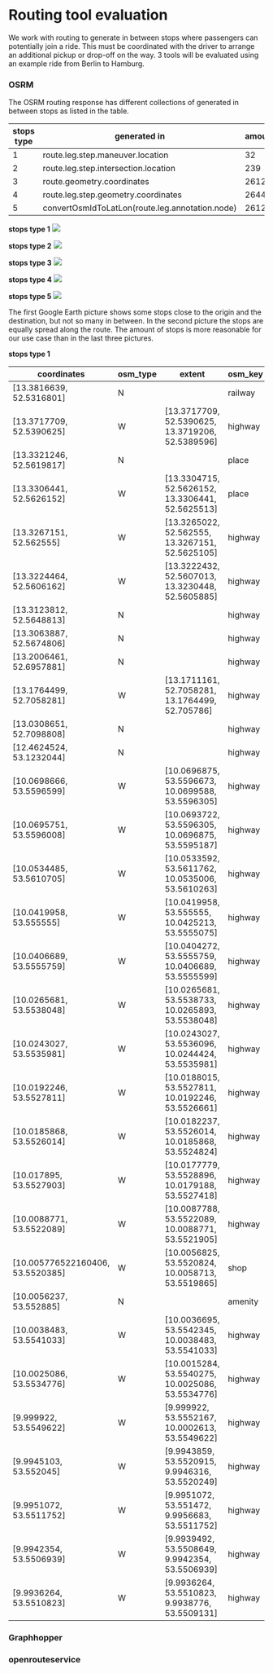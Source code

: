 # Routing tool evaluation

We work with routing to generate in between stops where passengers can potentially join a ride. This must be coordinated with the driver to arrange an additional pickup or drop-off on the way. 3 tools will be evaluated using an example ride from Berlin to Hamburg.

### OSRM

The OSRM routing response has different collections of generated in between stops as listed in the table.

| stops type | generated in                                     | amount |
|------------|--------------------------------------------------|--------|
| 1          | route.leg.step.maneuver.location                 | 32     |
| 2          | route.leg.step.intersection.location             | 239    |
| 3          | route.geometry.coordinates                       | 2612   |
| 4          | route.leg.step.geometry.coordinates              | 2644   |
| 5          | convertOsmIdToLatLon(route.leg.annotation.node)  | 2612   |

**stops type 1**
![](images/route-leg-step-maneuver-location.png "")

**stops type 2**
![](images/route-leg-step-intersection-location.png "")

**stops type 3**
![](images/route-geometry-coordinates.png "")

**stops type 4**
![](images/route-leg-step-geometry-coordinates.png "")

**stops type 5**
![](images/route-leg-annotation-node-convertOsmIdToLatLon.png "")

The first Google Earth picture shows some stops close to the origin and the destination, but not so many in between. In the second picture the stops are equally spread along the route. The amount of stops is more reasonable for our use case than in the last three pictures.

**stops type 1**

| coordinates                      | osm_type | extent                                           | osm_key | housenumber | city          | street                   | osm_value         | postcode | name                     | state       |
|----------------------------------|----------|--------------------------------------------------|---------|-------------|---------------|--------------------------|-------------------|----------|--------------------------|-------------|
| [13.3816639, 52.5316801]         | N        |                                                  | railway |             | Berlin        | Chausseestraße           | subway_entrance   | 10115    | U Naturkundemuseum       | Berlin      |
| [13.3717709, 52.5390625]         | W        | [13.3717709, 52.5390625, 13.3719206, 52.5389596] | highway |             | Berlin        |                          | secondary         | 13353    | Pankenbrücke             | Berlin      |
| [13.3321246, 52.5619817]         | N        |                                                  | place   | 1           | Berlin        | Scharnweberstraße        | house             | 13405    |                          | Berlin      |
| [13.3306441, 52.5626152]         | W        | [13.3304715, 52.5626152, 13.3306441, 52.5625513] | place   |             | Berlin        |                          | postcode          | 13405    |                          | Berlin      |
| [13.3267151, 52.562555]          | W        | [13.3265022, 52.562555, 13.3267151, 52.5625105]  | highway |             | Berlin        |                          | primary           | 13405    | Kapweg                   | Berlin      |
| [13.3224464, 52.5606162]         | W        | [13.3222432, 52.5607013, 13.3230448, 52.5605885] | highway |             | Berlin        |                          | primary           | 13405    | Kurt-Schumacher-Damm     | Berlin      |
| [13.3123812, 52.5648813]         | N        |                                                  | highway |             | Berlin        |                          | motorway_junction | 13405    | Eichborndamm             | Berlin      |
| [13.3063887, 52.5674806]         | N        |                                                  | highway |             | Berlin        |                          | motorway_junction | 13405    | Kurt-Schumacher-Platz    | Berlin      |
| [13.2006461, 52.6957881]         | N        |                                                  | highway |             | Velten        |                          | motorway_junction | 16767    | Kreuz Oranienburg        | Brandenburg |
| [13.1764499, 52.7058281]         | W        | [13.1711161, 52.7058281, 13.1764499, 52.705786]  | highway |             | Velten        |                          | motorway          | 16727    | Nördlicher Berliner Ring | Brandenburg |
| [13.0308651, 52.7098808]         | N        |                                                  | highway |             | Oberkrämer    | Westlicher Berliner Ring | motorway_junction | 16727    | Dreieck Havelland        | Brandenburg |
| [12.4624524, 53.1232044]         | N        |                                                  | highway |             | Heiligengrabe |                          | motorway_junction | 16909    | Dreieck Wittstock/Dosse  | Brandenburg |
| [10.0698666, 53.5596599]         | W        | [10.0696875, 53.5596673, 10.0699588, 53.5596305] | highway |             | Hamburg       |                          | primary           | 22111    | Sievekingsallee          | Hamburg     |
| [10.0695751, 53.5596008]         | W        | [10.0693722, 53.5596305, 10.0696875, 53.5595187] | highway |             | Hamburg       |                          | primary           | 22111    | Sievekingsallee          | Hamburg     |
| [10.0534485, 53.5610705]         | W        | [10.0533592, 53.5611762, 10.0535006, 53.5610263] | highway |             | Hamburg       |                          | residential       | 20535    | Schulenbeksweg           | Hamburg     |
| [10.0419958, 53.555555]          | W        | [10.0419958, 53.555555, 10.0425213, 53.5555075]  | highway |             | Hamburg       |                          | secondary         | 20537    | Hammer Landstraße        | Hamburg     |
| [10.0406689, 53.5555759]         | W        | [10.0404272, 53.5555759, 10.0406689, 53.5555599] | highway |             | Hamburg       |                          | secondary         | 20537    | Hammer Landstraße        | Hamburg     |
| [10.0265681, 53.5538048]         | W        | [10.0265681, 53.5538733, 10.0265893, 53.5538048] | highway |             | Hamburg       |                          | residential       | 20537    | Klaus-Groth-Straße       | Hamburg     |
| [10.0243027, 53.5535981]         | W        | [10.0243027, 53.5536096, 10.0244424, 53.5535981] | highway |             | Hamburg       |                          | secondary         | 20099    | Berlinertordamm          | Hamburg     |
| [10.0192246, 53.5527811]         | W        | [10.0188015, 53.5527811, 10.0192246, 53.5526661] | highway |             | Hamburg       |                          | secondary         | 20097    | Kurt-Schumacher-Allee    | Hamburg     |
| [10.0185868, 53.5526014]         | W        | [10.0182237, 53.5526014, 10.0185868, 53.5524824] | highway |             | Hamburg       |                          | secondary         | 20097    | Kurt-Schumacher-Allee    | Hamburg     |
| [10.017895, 53.5527903]          | W        | [10.0177779, 53.5528896, 10.0179188, 53.5527418] | highway |             | Hamburg       |                          | residential       | 20097    | Adenauerallee            | Hamburg     |
| [10.0088771, 53.5522089]         | W        | [10.0087788, 53.5522089, 10.0088771, 53.5521905] | highway |             | Hamburg       |                          | secondary         | 20099    | Steintorplatz            | Hamburg     |
| [10.005776522160406, 53.5520385] | W        | [10.0056825, 53.5520824, 10.0058713, 53.5519865] | shop    |             | Hamburg       | Wallringtunnel           | bakery            | 20095    | Tunnel Bäcker            | Hamburg     |
| [10.0056237, 53.552885]          | N        |                                                  | amenity |             | Hamburg       | Wallringtunnel           | cafe              | 20095    | Starbucks                | Hamburg     |
| [10.0038483, 53.5541033]         | W        | [10.0036695, 53.5542345, 10.0038483, 53.5541033] | highway |             | Hamburg       |                          | secondary         | 20095    | Glockengießerwall        | Hamburg     |
| [10.0025086, 53.5534776]         | W        | [10.0015284, 53.5540275, 10.0025086, 53.5534776] | highway |             | Hamburg       |                          | unclassified      | 20095    | Brandsende               | Hamburg     |
| [9.999922, 53.5549622]           | W        | [9.999922, 53.5552167, 10.0002613, 53.5549622]   | highway |             | Hamburg       |                          | tertiary          | 20095    | Ballindamm               | Hamburg     |
| [9.9945103, 53.552045]           | W        | [9.9943859, 53.5520915, 9.9946316, 53.5520249]   | highway |             | Hamburg       |                          | tertiary          | 20095    | Jungfernstieg            | Hamburg     |
| [9.9951072, 53.5511752]          | W        | [9.9951072, 53.551472, 9.9956683, 53.5511752]    | highway |             | Hamburg       |                          | pedestrian        | 20095    | Hermannstraße            | Hamburg     |
| [9.9942354, 53.5506939]          | W        | [9.9939492, 53.5508649, 9.9942354, 53.5506939]   | highway |             | Hamburg       |                          | unclassified      | 20095    | Rathausmarkt             | Hamburg     |
| [9.9936264, 53.5510823]          | W        | [9.9936264, 53.5510823, 9.9938776, 53.5509131]   | highway |             | Hamburg       |                          | unclassified      | 20095    | Rathausmarkt             | Hamburg     |

### Graphhopper

### openrouteservice
